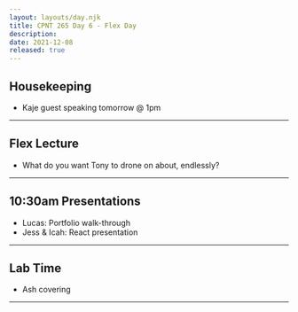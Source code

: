 ```yaml
---
layout: layouts/day.njk
title: CPNT 265 Day 6 - Flex Day
description: 
date: 2021-12-08
released: true
---
```


## Housekeeping
- Kaje guest speaking tomorrow @ 1pm

---

## Flex Lecture
- What do you want Tony to drone on about, endlessly?

---

## 10:30am Presentations
- Lucas: Portfolio walk-through
- Jess & Icah: React presentation

---

## Lab Time
- Ash covering

---